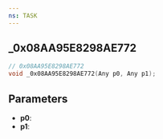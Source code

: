 ```yaml
---
ns: TASK
---
```

## _0x08AA95E8298AE772

```c
// 0x08AA95E8298AE772
void _0x08AA95E8298AE772(Any p0, Any p1);
```

## Parameters
* **p0**:
* **p1**:
